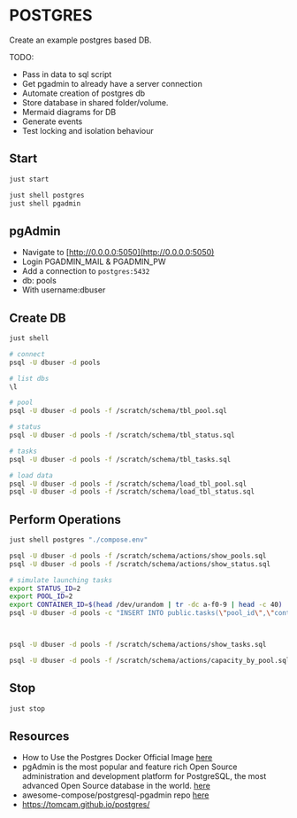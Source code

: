 # POSTGRES

Create an example postgres based DB.  

TODO:

* Pass in data to sql script
* Get pgadmin to already have a server connection
* Automate creation of postgres db
* Store database in shared folder/volume.
* Mermaid diagrams for DB
* Generate events
* Test locking and isolation behaviour

## Start

```sh
just start

just shell postgres
just shell pgadmin
```

## pgAdmin

* Navigate to [http://0.0.0.0:5050](http://0.0.0.0:5050)
* Login PGADMIN_MAIL & PGADMIN_PW
* Add a connection to `postgres:5432`
* db: pools
* With username:dbuser

## Create DB

```sh
just shell

# connect
psql -U dbuser -d pools

# list dbs
\l 

# pool
psql -U dbuser -d pools -f /scratch/schema/tbl_pool.sql

# status
psql -U dbuser -d pools -f /scratch/schema/tbl_status.sql

# tasks
psql -U dbuser -d pools -f /scratch/schema/tbl_tasks.sql

# load data
psql -U dbuser -d pools -f /scratch/schema/load_tbl_pool.sql
psql -U dbuser -d pools -f /scratch/schema/load_tbl_status.sql
```

## Perform Operations

```sh
just shell postgres "./compose.env" 

psql -U dbuser -d pools -f /scratch/schema/actions/show_pools.sql
psql -U dbuser -d pools -f /scratch/schema/actions/show_status.sql

# simulate launching tasks
export STATUS_ID=2
export POOL_ID=2
export CONTAINER_ID=$(head /dev/urandom | tr -dc a-f0-9 | head -c 40)
psql -U dbuser -d pools -c "INSERT INTO public.tasks(\"pool_id\",\"container_id\",\"status_id\") VALUES (${POOL_ID}, '${CONTAINER_ID}', ${STATUS_ID});"



psql -U dbuser -d pools -f /scratch/schema/actions/show_tasks.sql

psql -U dbuser -d pools -f /scratch/schema/actions/capacity_by_pool.sql
```

## Stop

```sh
just stop
```

## Resources

* How to Use the Postgres Docker Official Image [here](https://www.docker.com/blog/how-to-use-the-postgres-docker-official-image/)
* pgAdmin is the most popular and feature rich Open Source administration and development platform for PostgreSQL, the most advanced Open Source database in the world. [here](https://www.pgadmin.org/)
* awesome-compose/postgresql-pgadmin repo [here](https://github.com/docker/awesome-compose/tree/master/postgresql-pgadmin)
* https://tomcam.github.io/postgres/
